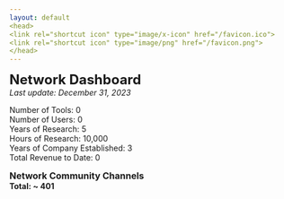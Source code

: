 ```yaml
---
layout: default
<head>
<link rel="shortcut icon" type="image/x-icon" href="/favicon.ico">
<link rel="shortcut icon" type="image/png" href="/favicon.png">
</head>
---
```


<b><font size="5">Network Dashboard</font></b>
<br>
_Last update: December 31, 2023_
<br>

Number of Tools: 0
<br>
Number of Users: 0
<br>
Years of Research: 5
<br>
Hours of Research: 10,000 
<br>
Years of Company Established: 3
<br>
Total Revenue to Date: 0

<b><font size="3">Network Community Channels</font></b>
<br>
<b>Total: ~ 401 </b>
